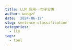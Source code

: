 ```yaml
---
title: LLM 应用--句子分类
author: wangzf
date: '2024-06-12'
slug: sentence-classification
categories:
  - llm
tags:
  - tool
---
```

